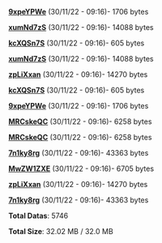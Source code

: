 [**9xpeYPWe**](/data/9xpeYPWe.txt) (30/11/22 - 09:16)- 1706 bytes

[**xumNd7zS**](/data/xumNd7zS.txt) (30/11/22 - 09:16)- 14088 bytes

[**kcXQSn7S**](/data/kcXQSn7S.txt) (30/11/22 - 09:16)- 605 bytes

[**xumNd7zS**](/data/xumNd7zS.txt) (30/11/22 - 09:16)- 14088 bytes

[**zpLiXxan**](/data/zpLiXxan.txt) (30/11/22 - 09:16)- 14270 bytes

[**kcXQSn7S**](/data/kcXQSn7S.txt) (30/11/22 - 09:16)- 605 bytes

[**9xpeYPWe**](/data/9xpeYPWe.txt) (30/11/22 - 09:16)- 1706 bytes

[**MRCskeQC**](/data/MRCskeQC.txt) (30/11/22 - 09:16)- 6258 bytes

[**MRCskeQC**](/data/MRCskeQC.txt) (30/11/22 - 09:16)- 6258 bytes

[**7n1ky8rg**](/data/7n1ky8rg.txt) (30/11/22 - 09:16)- 43363 bytes

[**MwZW1ZXE**](/data/MwZW1ZXE.txt) (30/11/22 - 09:16)- 6705 bytes

[**zpLiXxan**](/data/zpLiXxan.txt) (30/11/22 - 09:16)- 14270 bytes

[**7n1ky8rg**](/data/7n1ky8rg.txt) (30/11/22 - 09:16)- 43363 bytes

**Total Datas**: 5746

**Total Size**: 32.02 MB / 32.0 MB